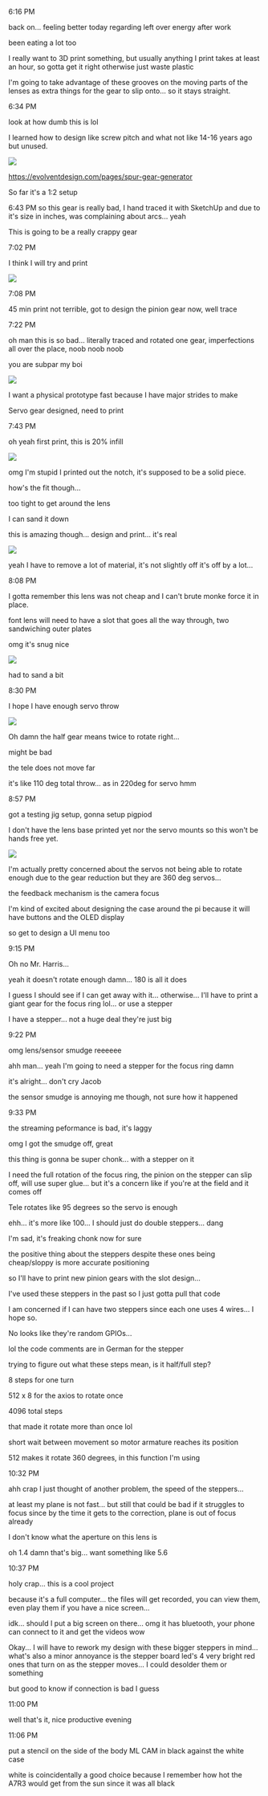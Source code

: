 6:16 PM

back on... feeling better today regarding left over energy after work

been eating a lot too

I really want to 3D print something, but usually anything I print takes at least an hour, so gotta get it right otherwise just waste plastic

I'm going to take advantage of these grooves on the moving parts of the lenses as extra things for the gear to slip onto... so it stays straight.

6:34 PM

look at how dumb this is lol

I learned how to design like screw pitch and what not like 14-16 years ago but unused.


<img src="../images/rough-spur-gear.JPG"/>

https://evolventdesign.com/pages/spur-gear-generator

So far it's a 1:2 setup

6:43 PM so this gear is really bad, I hand traced it with SketchUp and due to it's size in inches, was complaining about arcs... yeah

This is going to be a really crappy gear

7:02 PM

I think I will try and print

<img src="../images/gear-design.JPG"/>

7:08 PM

45 min print not terrible, got to design the pinion gear now, well trace

7:22 PM

oh man this is so bad... literally traced and rotated one gear, imperfections all over the place, noob noob noob

you are subpar my boi

<img src="../images/tracing-noob.JPG"/>

I want a physical prototype fast because I have major strides to make

Servo gear designed, need to print

7:43 PM

oh yeah first print, this is 20% infill

<img src="../images/first-project-print.JPG"/>

omg I'm stupid I printed out the notch, it's supposed to be a solid piece.

how's the fit though...

too tight to get around the lens

I can sand it down

this is amazing though... design and print... it's real

<img src="../images/dreams-to-memes.JPG"/>

yeah I have to remove a lot of material, it's not slightly off it's off by a lot...

8:08 PM

I gotta remember this lens was not cheap and I can't brute monke force it in place.

font lens will need to have a slot that goes all the way through, two sandwiching outer plates

omg it's snug nice

<img src="../images/snug.JPG"/>

had to sand a bit

8:30 PM

I hope I have enough servo throw

<img src="../images/focus-gear-set.JPG"/>

Oh damn the half gear means twice to rotate right...

might be bad

the tele does not move far

it's like 110 deg total throw... as in 220deg for servo hmm

8:57 PM

got a testing jig setup, gonna setup pigpiod

I don't have the lens base printed yet nor the servo mounts so this won't be hands free yet.

<img src="../images/jig.JPG"/>

I'm actually pretty concerned about the servos not being able to rotate enough due to the gear reduction but they are 360 deg servos...

the feedback mechanism is the camera focus

I'm kind of excited about designing the case around the pi because it will have buttons and the OLED display

so get to design a UI menu too

9:15 PM

Oh no Mr. Harris...

yeah it doesn't rotate enough damn... 180 is all it does

I guess I should see if I can get away with it... otherwise... I'll have to print a giant gear for the focus ring lol... or use a stepper

I have a stepper... not a huge deal they're just big

9:22 PM

omg lens/sensor smudge reeeeee

ahh man... yeah I'm going to need a stepper for the focus ring damn

it's alright... don't cry Jacob

the sensor smudge is annoying me though, not sure how it happened

9:33 PM

the streaming peformance is bad, it's laggy

omg I got the smudge off, great

this thing is gonna be super chonk... with a stepper on it

I need the full rotation of the focus ring, the pinion on the stepper can slip off, will use super glue... but it's a concern like if you're at the field and it comes off

Tele rotates like 95 degrees so the servo is enough

ehh... it's more like 100... I should just do double steppers... dang

I'm sad, it's freaking chonk now for sure

the positive thing about the steppers despite these ones being cheap/sloppy is more accurate positioning

so I'll have to print new pinion gears with the slot design...

I've used these steppers in the past so I just gotta pull that code

I am concerned if I can have two steppers since each one uses 4 wires... I hope so.

No looks like they're random GPIOs...

lol the code comments are in German for the stepper

trying to figure out what these steps mean, is it half/full step?

8 steps for one turn

512 x 8 for the axios to rotate once

4096 total steps

that made it rotate more than once lol

short wait between movement so motor armature reaches its position

512 makes it rotate 360 degrees, in this function I'm using

10:32 PM

ahh crap I just thought of another problem, the speed of the steppers...

at least my plane is not fast... but still that could be bad if it struggles to focus since by the time it gets to the correction, plane is out of focus already

I don't know what the aperture on this lens is

oh 1.4 damn that's big... want something like 5.6

10:37 PM

holy crap... this is a cool project

because it's a full computer... the files will get recorded, you can view them, even play them if you have a nice screen...

idk... should I put a big screen on there... omg it has bluetooth, your phone can connect to it and get the videos wow

Okay... I will have to rework my design with these bigger steppers in mind... what's also a minor annoyance is the stepper board led's 4 very bright red ones that turn on as the stepper moves... I could desolder them or something

but good to know if connection is bad I guess

11:00 PM

well that's it, nice productive evening

11:06 PM

put a stencil on the side of the body ML CAM in black against the white case

white is coincidentally a good choice because I remember how hot the A7R3 would get from the sun since it was all black
